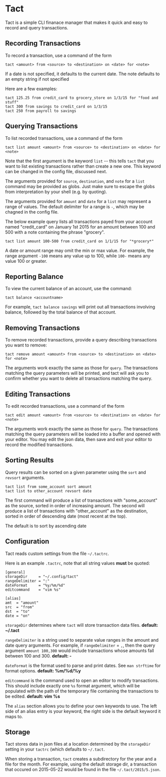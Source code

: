 Tact
=====

Tact is a simple CLI finanace manager that makes it quick and easy to record and
query transactions.

Recording Transactions
-----

To record a transaction, use a command of the form

```
tact <amount> from <source> to <destination> on <date> for <note>
```

If a date is not specified, it defaults to the current date.
The note defaults to an empty string if not specified

Here are a few examples:

```
tact 125.25 from credit_card to grocery_store on 1/3/15 for "food and stuff"
tact 300 from savings to credit_card on 1/3/15
tact 250 from payroll to savings
```

Querying Transactions
-----

To list recorded transactions, use a command of the form

```
tact list amount <amount> from <source> to <destination> on <date> for <note>
```

Note that the first argument is the keyword `list` -- this tells `tact` that
you want to list existing transactions rather than create a new one. This
keyword can be changed in the config file, discussed next.

The arguments provided for `source`, `destination`, and `note` for a `list`
command may be provided as globs. Just make sure to escape the globs from
interpretation by your shell (e.g. by quoting).

The arguments provided for `amount` and `date` for a `list` may represent a
range of values. The default delimiter for a range is `-`, which may be chagned
in the config file.

The below example query lists all transactions payed from your account named
"credit\_card" on January 1st 2015 for an amount between 100 and 500 with
a note containing the phrase "grocery".

```
tact list amount 100-500 from credit_card on 1/1/15 for "*grocery*"
```

A date or amount range may omit the min or max value. For example, the range
argument `-100` means any value up to 100, while `100-` means any value 100 or
greater.

Reporting Balance
-----

To view the current balance of an account, use the command:

```
tact balance <accountname>
```

For example, `tact balance savings` will print out all transactions involving balance, followed by
the total balance of that account.

Removing Transactions
-----

To remove recorded transactions, provide a query describing transactions you want to remove:

```
tact remove amount <amount> from <source> to <destination> on <date> for <note>
```

The arguments work exactly the same as those for `query`. The transactions matching the query
parameters will be printed, and tact will ask you to confirm whether you want to delete all
transactions matching the query.

Editing Transactions
-----

To edit recorded transactions, use a command of the form

```
tact edit amount <amount> from <source> to <destination> on <date> for <note>
```

The arguments work exactly the same as those for `query`. The transactions matching the query
parameters will be loaded into a buffer and opened with your editor.
You may edit the json data, then save and exit your editor to record the modified transactions.

Sorting Results
-----

Query results can be sorted on a given parameter using the `sort` and `revsort` arguments.

```
tact list from some_account sort amount
tact list to other_account revsort date
```

The first command will produce a list of transactions with "some\_account" as the source, sorted in
order of increasing amount.
The second will produce a list of transactions with "other\_account" as the destination, sorted in
order of descending date (most recent at the top).

The default is to sort by ascending date

Configuration
-----
Tact reads custom settings from the file `~/.tactrc`.

Here is an example `.tactrc`, note that all string values **must** be quoted:

```
[general]
storageDir     = "~/.config/tact"
rangeDelimiter = ":"
dateFormat     = "%y/%m/%d"
editcommand    = "vim %s"

[alias]
amt  = "amount"
src  = "from"
dst  = "to"
date = "on"
```

`storageDir` determines where `tact` will store transaction data files.
**default: ~/.tact**


`rangeDelimiter` is a string used to separate value ranges in the amount and date query arguments.
For example, if `rangeDelimiter` = `,`, then the query argument `amount 100,300` would include
transactions whose amounts fall between 100 and 300.
**default: -**


`dateFormat` is the format used to parse and print dates. See `man strftime` for format options.
**default: %m/%d/%y**


`editcommand` is the command used to open an editor to modify transactions. This should include
exactly one `%s` format argument, which will be populated with the path of the temporary file
containing the transactions to be edited.
**default: vim %s**


The `alias` section allows you to define your own keywords to use.
The left side of an alias entry is your keyword, the right side is the default keyword it maps to.

Storage
-----
Tact stores data in json files at a location determined by the `storageDir`
setting in your `tactrc` (which defaults to `~/.tact`.

When storing a transaction, `tact` creates a subdirectory for the year and a
file for the month. For example, using the default storage dir, a transaction
that occured on 2015-05-22 would be found in the file `~/.tact/2015/5.json`.
